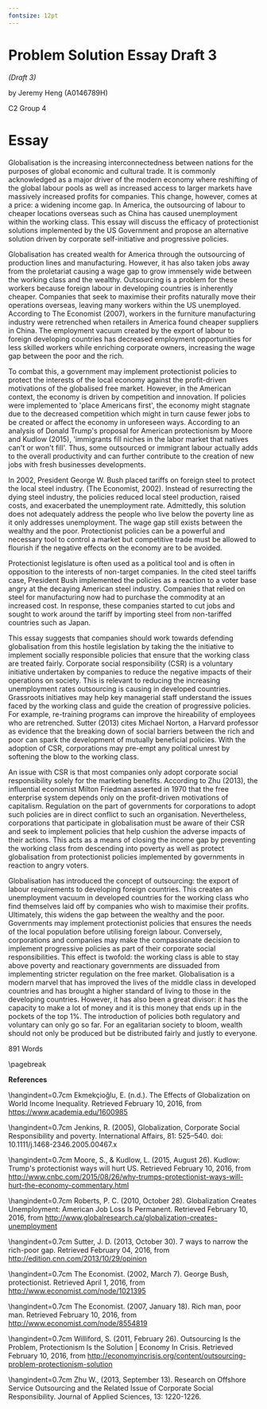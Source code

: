 ```yaml
---
fontsize: 12pt
---
```


# Problem Solution Essay Draft 3

*(Draft 3)*

by Jeremy Heng (A0146789H)

C2 Group 4

# Essay

Globalisation is the increasing interconnectedness between nations for the
purposes of global economic and cultural trade. It is commonly acknowledged as a
major driver of the modern economy where reshifting of the global labour pools
as well as increased access to larger markets have massively increased profits
for companies. This change, however, comes at a price: a widening income gap. In
America, the outsourcing of labour to cheaper locations overseas such as China
has caused unemployment within the working class. This essay will discuss the
efficacy of protectionist solutions implemented by the US Government and propose
an alternative solution driven by corporate self-initiative and progressive
policies.

Globalisation has created wealth for America through the outsourcing of
production lines and manufacturing. However, it has also taken jobs away from
the proletariat causing a wage gap to grow immensely wide between the working
class and the wealthy. Outsourcing is a problem for these workers because
foreign labour in developing countries is inherently cheaper. Companies that
seek to maximise their profits naturally move their operations overseas, leaving
many workers within the US unemployed. According to The Economist (2007),
workers in the furniture manufacturing industry were retrenched when retailers
in America found cheaper suppliers in China. The employment vacuum created by
the export of labour to foreign developing countries has decreased employment
opportunities for less skilled workers while enriching corporate owners,
increasing the wage gap between the poor and the rich.

To combat this, a government may implement protectionist policies to protect the
interests of the local economy against the profit-driven motivations of the
globalised free market. However, in the American context, the economy is driven
by competition and innovation. If policies were implemented to 'place Americans
first', the economy might stagnate due to the decreased competition which might
in turn cause fewer jobs to be created or affect the economy in unforeseen ways.
According to an analysis of Donald Trump's proposal for American protectionism
by Moore and Kudlow (2015), 'immigrants fill niches in the labor market that
natives can't or won't fill'. Thus, some outsourced or immigrant labour actually
adds to the overall productivity and can further contribute to the creation of
new jobs with fresh businesses developments.

In 2002, President George W. Bush placed tariffs on foreign steel to protect the
local steel industry. (The Economist, 2002). Instead of resurrecting the dying
steel industry, the policies reduced local steel production, raised costs, and
exacerbated the unemployment rate. Admittedly, this solution does not adequately
address the people who live below the poverty line as it only addresses
unemployment. The wage gap still exists between the wealthy and the poor.
Protectionist policies can be a powerful and necessary tool to control a market
but competitive trade must be allowed to flourish if the negative effects on the
economy are to be avoided.

Protectionist legislature is often used as a political tool and is often in
opposition to the interests of non-target companies. In the cited steel tariffs
case, President Bush implemented the policies as a reaction to a voter base
angry at the decaying American steel industry. Companies that relied on steel
for manufacturing now had to purchase the commodity at an increased cost. In
response, these companies started to cut jobs and sought to work around the
tariff by importing steel from non-tariffed countries such as Japan.

This essay suggests that companies should work towards defending globalisation
from this hostile legislation by taking the the initiative to implement
socially responsible policies that ensure that the working class are treated
fairly. Corporate social responsibility (CSR) is a voluntary initiative
undertaken by companies to reduce the negative impacts of their operations on
society. This is relevant to reducing the increasing unemployment rates
outsourcing is causing in developed countries. Grassroots initiatives may help
key managerial staff understand the issues faced by the working class and guide
the creation of progressive policies. For example, re-training programs can
improve the hireability of employees who are retrenched. Sutter (2013) cites
Michael Norton, a Harvard professor as evidence that the breaking down of social
barriers between the rich and poor can spark the development of mutually
beneficial policies. With the adoption of CSR, corporations may pre-empt any
political unrest by softening the blow to the working class.

An issue with CSR is that most companies only adopt corporate social
responsibility solely for the marketing benefits. According to Zhu (2013), the
influential economist Milton Friedman asserted in 1970 that the free enterprise
system depends only on the profit-driven motivations of capitalism. Regulation
on the part of governments for corporations to adopt such policies are in direct
conflict to such an organisation. Nevertheless, corporations that participate in
globalisation must be aware of their CSR and seek to implement policies that
help cushion the adverse impacts of their actions. This acts as a means of
closing the income gap by preventing the working class from descending into
poverty as well as protect globalisation from protectionist policies implemented
by governments in reaction to angry voters.

Globalisation has introduced the concept of outsourcing: the export of labour
requirements to developing foreign countries. This creates an unemployment
vacuum in developed countries for the working class who find themselves laid off
by companies who wish to maximise their profits. Ultimately, this widens the gap
between the wealthy and the poor. Governments may implement protectionist
policies that ensures the needs of the local population before utilising foreign
labour. Conversely, corporations and companies may make the compassionate
decision to implement progressive policies as part of their corporate social
responsibilities. This effect is twofold: the working class is able to stay
above poverty and reactionary governments are dissuaded from implementing
stricter regulation on the free market. Globalisation is a modern marvel that
has improved the lives of the middle class in developed countries and has
brought a higher standard of living to those in the developing countries.
However, it has also been a great divisor: it has the capacity to make a lot of
money and it is this money that ends up in the pockets of the top 1%. The
introduction of policies both regulatory and voluntary can only go so far. For
an egalitarian society to bloom, wealth should not only be produced but be
distributed fairly and justly to everyone.

891 Words

\pagebreak

**References**


\hangindent=0.7cm Ekmekçioğlu, E. (n.d.). The Effects of Globalization on World
Income Inequality. Retrieved February 10, 2016, from https://www.academia.edu/1600985

\hangindent=0.7cm Jenkins, R. (2005), Globalization, Corporate Social
Responsibility and poverty. International Affairs, 81: 525–540. doi: 10.1111/j.1468-2346.2005.00467.x

\hangindent=0.7cm Moore, S., & Kudlow, L. (2015, August 26). Kudlow: Trump's
protectionist ways will hurt US. Retrieved February 10, 2016, from
http://www.cnbc.com/2015/08/26/why-trumps-protectionist-ways-will-hurt-the-economy-commentary.html

\hangindent=0.7cm Roberts, P. C. (2010, October 28). Globalization Creates
Unemployment: American Job Loss Is Permanent. Retrieved February 10, 2016, from
http://www.globalresearch.ca/globalization-creates-unemployment

\hangindent=0.7cm Sutter, J. D. (2013, October 30). 7 ways to narrow the
rich-poor gap. Retrieved February 04, 2016, from http://edition.cnn.com/2013/10/29/opinion

\hangindent=0.7cm The Economist. (2002, March 7). George Bush, protectionist.
Retrieved April 1, 2016, from http://www.economist.com/node/1021395

\hangindent=0.7cm The Economist. (2007, January 18). Rich man, poor man.
Retrieved February 10, 2016, from http://www.economist.com/node/8554819

\hangindent=0.7cm Williford, S. (2011, February 26). Outsourcing Is the Problem,
Protectionism Is the Solution | Economy In Crisis. Retrieved February 10, 2016,
from http://economyincrisis.org/content/outsourcing-problem-protectionism-solution

\hangindent=0.7cm Zhu W., (2013, September 13). Research on Offshore Service
Outsourcing and the Related Issue of Corporate Social Responsibility. Journal of
Applied Sciences, 13: 1220-1226.
